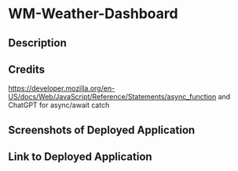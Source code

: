# WM-Weather-Dashboard

## Description ##




## Credits ## 

https://developer.mozilla.org/en-US/docs/Web/JavaScript/Reference/Statements/async_function and ChatGPT for async/await catch


## Screenshots of Deployed Application ##


## Link to Deployed Application ##